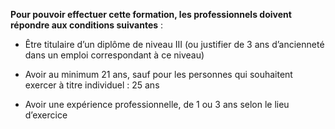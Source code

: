 **Pour pouvoir effectuer cette formation, les professionnels doivent répondre aux conditions suivantes** :
<br/>

- Être titulaire d’un diplôme de niveau III (ou justifier de 3 ans d’ancienneté dans un emploi correspondant à ce niveau)

- Avoir au minimum 21 ans, sauf pour les personnes qui souhaitent exercer à titre individuel : 25 ans

- Avoir une expérience professionnelle, de 1 ou 3 ans selon le lieu d’exercice
